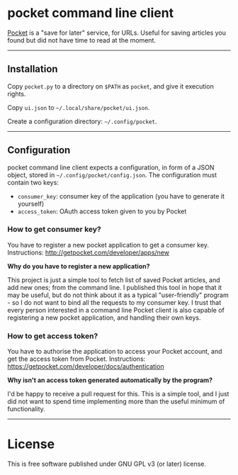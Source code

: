 # pocket command line client

[Pocket](https://getpocket.com/) is a "save for later" service, for URLs.
Useful for saving articles you found but did not have time to read at the moment.

----

## Installation

Copy `pocket.py` to a directory on `$PATH` as `pocket`, and
give it execution rights.

Copy `ui.json` to `~/.local/share/pocket/ui.json`.

Create a configuration directory: `~/.config/pocket`.


----

## Configuration

pocket command line client expects a configuration, in form of a JSON object, stored
in `~/.config/pocket/config.json`.
The configuration must contain two keys:

- `consumer_key`: consumer key of the application (you have to generate it yourself)
- `access_token`: OAuth access token given to you by Pocket


### How to get consumer key?

You have to register a new pocket application to get a consumer key.
Instructions: http://getpocket.com/developer/apps/new

**Why do you have to register a new application?**

This project is just a simple tool to fetch list of saved Pocket articles, and
add new ones; from the command line.
I published this tool in hope that it may be useful, but do not think about it as
a typical "user-friendly" program - so I do not want to bind all the requests to my
consumer key.
I trust that every person interested in a command line Pocket client is also
capable of registering a new pocket application, and handling their own keys.


### How to get access token?

You have to authorise the application to access your Pocket account, and
get the access token from Pocket.
Instructions: https://getpocket.com/developer/docs/authentication

**Why isn't an access token generated automatically by the program?**

I'd be happy to receive a pull request for this.
This is a simple tool, and I just did not want to spend time implementing more
than the useful minimum of functionality.


----

# License

This is free software published under GNU GPL v3 (or later) license.
